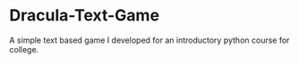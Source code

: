 # Dracula-Text-Game
A simple text based game I developed for an introductory python course for college.

